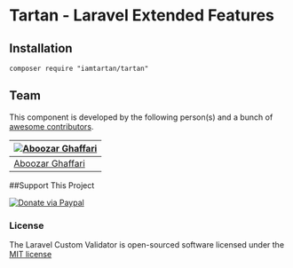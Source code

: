 Tartan - Laravel Extended Features
============

Installation
-------
```
composer require "iamtartan/tartan"
```


## Team

This component is developed by the following person(s) and a bunch of [awesome contributors](https://github.com/iamtartan/tartan/graphs/contributors).

[![Aboozar Ghaffari](https://avatars2.githubusercontent.com/u/502961?v=3&s=70)](https://github.com/iamtartan) |
--- |
[Aboozar Ghaffari](https://github.com/iamtartan) |


##Support This Project
  
[![Donate via Paypal](https://www.paypalobjects.com/en_US/i/btn/btn_donate_SM.gif)](https://www.paypal.com/cgi-bin/webscr?cmd=_s-xclick&hosted_button_id=LXEL22GFTXTKN)

### License

The Laravel Custom Validator is open-sourced software licensed under the [MIT license](http://opensource.org/licenses/MIT)
